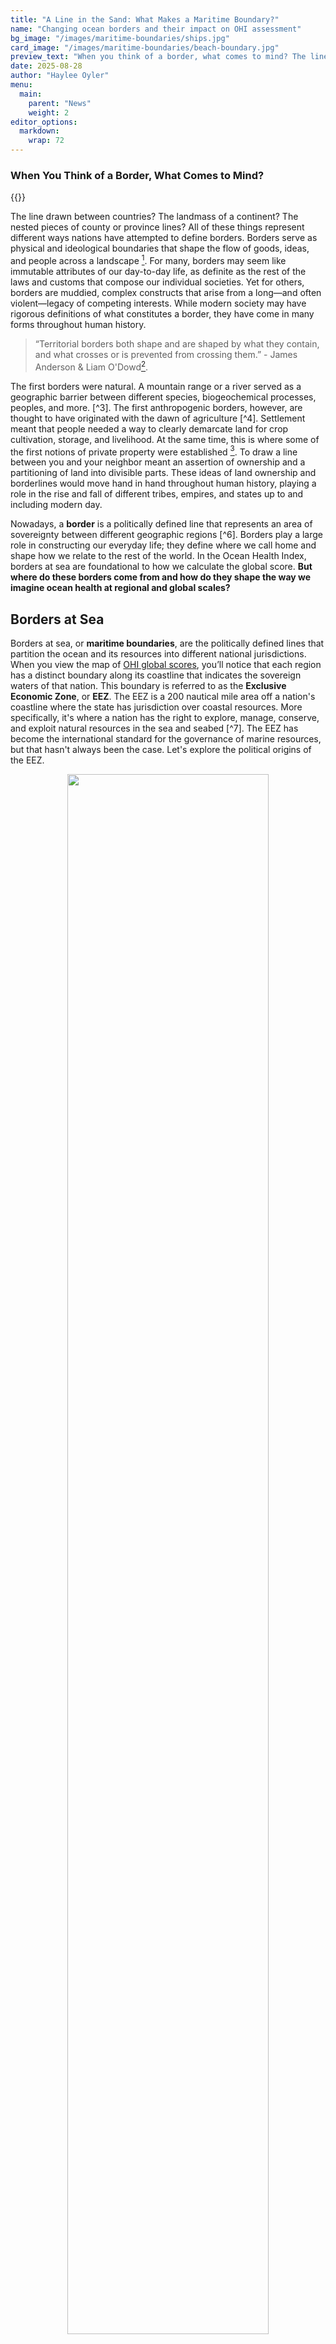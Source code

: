 ```yaml
---
title: "A Line in the Sand: What Makes a Maritime Boundary?"
name: "Changing ocean borders and their impact on OHI assessment"
bg_image: "/images/maritime-boundaries/ships.jpg"
card_image: "/images/maritime-boundaries/beach-boundary.jpg"
preview_text: "When you think of a border, what comes to mind? The line drawn between countries? The landmass of a continent?"
date: 2025-08-28
author: "Haylee Oyler"
menu:
  main:
    parent: "News"
    weight: 2
editor_options:
  markdown:
    wrap: 72
---
```


### When You Think of a Border, What Comes to Mind?

{{<newsHead>}}

The line drawn between countries? The landmass of a continent? The nested pieces of county or province lines? All of these things represent different ways nations have attempted to define borders. Borders serve as physical and ideological boundaries that shape the flow of goods, ideas, and people across a landscape [^1]. For many, borders may seem like immutable attributes of our day-to-day life, as definite as the rest of the laws and customs that compose our individual societies. Yet for others, borders are muddied, complex constructs that arise from a long—and often violent—legacy of competing interests. While modern society may have rigorous definitions of what constitutes a border, they have come in many forms throughout human history. 

> “Territorial borders both shape and are shaped by what they contain, and what crosses or is prevented from crossing them.” - James Anderson & Liam O'Dowd[^2]. 

The first borders were natural. A mountain range or a river served as a geographic barrier between different species, biogeochemical processes, peoples, and more. [^3]. The first anthropogenic borders, however, are thought to have originated with the dawn of agriculture [^4]. Settlement meant that people needed a way to clearly demarcate land for crop cultivation, storage, and livelihood. At the same time, this is where some of the first notions of private property were established [^5]. To draw a line between you and your neighbor meant an assertion of ownership and a partitioning of land into divisible parts. These ideas of land ownership and borderlines would move hand in hand throughout human history, playing a role in the rise and fall of different tribes, empires, and states up to and including modern day. 

Nowadays, a **border** is a politically defined line that represents an area of sovereignty between different geographic regions [^6]. Borders play a large role in constructing our everyday life; they define where we call home and shape how we relate to the rest of the world. In the Ocean Health Index, borders at sea are foundational to how we calculate the global score. **But where do these borders come from and how do they shape the way we imagine ocean health at regional and global scales?**

## Borders at Sea

Borders at sea, or **maritime boundaries**, are the politically defined lines that partition the ocean and its resources into different national jurisdictions. When you view the map of [OHI global scores](“/global-scores/”), you’ll notice that each region has a distinct boundary along its coastline that indicates the sovereign waters of that nation. This boundary is referred to as the **Exclusive Economic Zone**, or **EEZ**. The EEZ is a 200 nautical mile area off a nation's coastline where the state has jurisdiction over coastal resources. More specifically, it's where a nation has the right to explore, manage, conserve, and exploit natural resources in the sea and seabed [^7]. The EEZ has become the international standard for the governance of marine resources, but that hasn't always been the case. Let's explore the political origins of the EEZ. 

<center>
<img src="/images/maritime-boundaries/map-molleweide.png" style="width: 80%; height: 80%"/>
<p>A global map of Exclusive Economic Zones, colored by OHI score</p>
</center>

<br>

### The EEZ: a Short and Sweet History

Maritime boundaries are historically even more nebulous than their terrestrial counterparts. While it is possible to define landmasses with fences or walls, there is no easy solution to drawing lines at sea. Furthermore, the concept of ownership of marine waters arose much later in political history than land ownership. One of the first sovereign claims to seabed resources was made in the 1945 United States presidential proclamation[^8], which asserted jurisdictional control over natural resources on the continental shelf—the area of seabed around a landmass where the water is relatively shallow. Happening concurrently was the creation of Exclusive Fishery Zones (EFZ) in parts of Latin America. In 1947, Chile and Peru declared a 200 nautical mile (nm) zone off the coast where they would control marine resources and maintain navigational rights [^9]. This 200nm zone would become the foundation for the EEZ we know today. 

Over the next 30 years, a multitude of laws across Latin America, Asia, and Africa would be created that further refined a country’s jurisdictional rights regarding marine and coastal resources [^10]. These declarations touched on many aspects of coastal law: from seabed and seafloor resources, to prioritizing conservation efforts, to asserting the interests of landlocked states. All of these would become foundational for the definitive creation of a formal Exclusive Economic Zone in the 1982 United Nations Convention on the Law of the Sea.

The **UN Convention on the Law of the Sea**, or **UNCLOS**, is a comprehensive international treaty that established a legal framework for all activities in the world's oceans and seas [^11]. Broadly speaking, the UNCLOS defined maritime boundaries at multiple scales, established international governing bodies, and outlined rights and responsibilities of participating states [^12]. The UNCLOS has become the definitive authority for laws and regulations concerning global oceans and the resources contained therein. 

The EEZ boundary you see in the OHI global map comes from the maritime zones defined in the UNCLOS. There are several zones included in the definition, including the territorial sea that extends 12nm from the coast, the EEZ that extends 200nm, and the high seas past 200nm free from any national jurisdiction [^13]. 

<center>
<img src="/images/maritime-boundaries/mar-zones2.jpg" style="width: 80%; height: 80%"/>
<p> UNCLOS Maritime Zones (<a href = "https://www.marineinsight.com/maritime-law/understanding-international-waters-boundaries-jurisdiction-and-legal-implications/">source</a>)</p>
</center>

<br>



## Disputed Territories

While the UNCLOS made great strides in unifying global consensus around maritime boundaries, the EEZ was not a one-size-fits-all solution. What happens when the EEZ borders of two sovereign nations overlap? How do you manage declining fish populations with unequal distribution across political lines? These are just a few examples of the conflicts that can lead to a **border dispute**, or a disagreement between different political actors over the precise location or ownership of a particular geographic boundary [^14]. These border disputes occur all over the world and are often tense, complex, and ever-changing phenomena. In the OHI framework, they show up as **disputed territories**, or regions shaded gray on the global score map. 

<center>
<img src="/images/maritime-boundaries/oceania.png" style="width: 80%; height: 80%"/>
<p>Overlapping EEZs in Oceania and Southeast Asia</p>
</center>

<br>

### Maritime Boundaries in a Changing Climate

As climate change continues to drive our ecosystems towards extremes, these **border disputes are only going to increase in frequency**. Sea-level rise is already beginning to physically redraw coastlines, changing the baselines from which the maritime zones are measured and thus their overall size [^15]. And as low-lying islands shrink—or even disappear—questions arise about whether their EEZs persist, contract, or vanish altogether. Meanwhile, shifting fish stocks and migratory patterns driven by warming oceans are already altering the distribution of vital resources, putting additional pressure on existing boundaries [^16]. In the Arctic, melting ice is opening new navigable passages and exposing untapped resources, leading to a flurry of jurisdictional claims [^17]. 

>These tensions underscore that maritime boundaries are just as fluid as the seas they attempt to define, and the dynamic nature of our marine ecosystems is going to test the socio-political structures we have constructed around them.

To manage these pressures, states have turned to a mix of bilateral treaties, international arbitration, and joint-development agreements [^18]. Bodies like the International Court of Justice and the International Tribunal for the Law of the Sea have helped resolve disputes through legal rulings, while joint resource-sharing pacts allow countries to avoid escalation while still benefiting economically [^19]. These solutions highlight that cooperation, rather than unilateral assertion, is often the most sustainable path forward [^20].

So far, we've seen that boundaries change for a number of reasons—political, economic, ecological. But **what do these shifting maritime boundaries mean for the Ocean Health Index?** Because scores are calculated within the framework of EEZs, the implications are significant. Any shift in boundaries reshapes how we measure a nation’s performance. A country’s apparent progress or decline may reflect not just ecological realities but also the way its maritime borders are defined. In this sense, the fluidity of boundaries directly influences our understanding of ocean health and stewardship, reminding us that the environment cannot be divorced from the political and social frameworks in which it is embedded.

## Beyond Ownership

The discussion of borders, both terrestrial and marine, rests on one vital assumption: that land and sea are things that can be owned. The concept of private property is a deeply ingrained framework of modern society, so much so that its legitimacy is almost never called into question. Yet, it is not the only frame with which people have imagined their relationship to the Earth. Indigenous nations around the world have long held a different perspective on land-relations, centering care and stewardship of natural spaces in the same way one might care for a loved one [^21]. 

Across the globe, Indigenous ocean stewardship offers powerful examples of alternatives to ownership-based management. In Hawai‘i, traditional stewardship practices offer a vivid reminder that the ocean can be managed through care rather than control. Systems such as the kapu placed strict, seasonal restrictions on harvesting certain fish species, allowing populations to recover and ensuring abundance for future generations [^22]. These rules were deeply cultural, rooted in respect for the ocean as a living relative rather than a resource to be exploited. Today, Hawaiian communities are revitalizing these practices through community-based subsistence fishing and co-management programs that blend Indigenous knowledge with modern science. 

As rising seas, shifting resources, and contested EEZs reshape the map, the Ocean Health Index will need to adapt, incorporating changing borders while also recognizing that boundaries are only one way to measure human-ocean relationships. By engaging with alternative frames of stewardship, we open the door to different results, ones that may highlight resilience, equity, and sustainability beyond the limits of political lines.


### *References*

[^1]: 1 - Diener, A.C. & Hagen, J. (2009). Theorizing Borders in a ‘Borderless World’: Globalization, Territory and Identity. Geography Compass, 3, 1196–1216. DOI: <https://doi.org/10.1111/j.1749-8198.2009.00230.x> 

[^2]: 2- James Anderson & Liam O'Dowd (1999) Borders, Border Regions and
Territoriality: Contradictory Meanings, Changing Significance, Regional Studies, 33:7, 593-604, <http://dx.doi.org/10.1080/00343409950078648>

[^5]: 5 -Earle, T. (2000). Archaeology, Property, and Prehistory. Annual Review of Anthropology, 29, 39–60. <https://doi.org/10.1146/annurev.anthro.29.1.39>

[^8]: 8 -PREAMBLE TO THE UNITED NATIONS CONVENTION ON THE LAW OF THE SEA. (2025).Available at: <https://www.un.org/depts/los/convention_agreements/texts/unclos/part5.htm> Last accessed 30 August 2025.

[^14]: 14 -Diehl, P.F. (2008). Territorial Disputes. In: Encyclopedia of Violence, Peace, & Conflict (Second Edition) (ed. Kurtz, L.). Academic Press, Oxford, pp. 2078–2087. <https://www.sciencedirect.com/science/article/pii/B9780123739858001744> 



